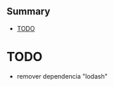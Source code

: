 <!-- START doctoc generated TOC please keep comment here to allow auto update -->
<!-- DON'T EDIT THIS SECTION, INSTEAD RE-RUN doctoc TO UPDATE -->
## Summary

- [TODO](#todo)

<!-- END doctoc generated TOC please keep comment here to allow auto update -->

# TODO

- remover dependencia "lodash"
